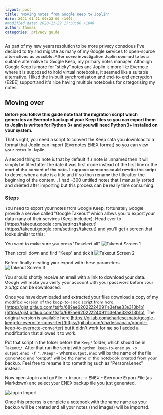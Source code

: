 ```yaml
---
layout: post
title: "Moving notes from Google Keep to Joplin"
date: 2021-01-01 00:23:00 +1000
#modified_date: 2020-12-29 17:00:00 +1000
author: Thomas
categories: privacy guide
---
```

As part of my new years resolution to be more privacy conscious I've decided to try and migrate as many of my Google services to open-source alternatives as possible. After some investigation Joplin seemed to be a suitable alternative to Google Keep, my primary notes manager. Although Google Keep is more for "sticky" notes and Joplin is more like Evernote where it is supposed to hold virtual notebooks, it seemed like a suitable alternative. I liked the in-built synchronisation and end-to-end encryption (E2EE) support and it's nice having multiple notebooks for categorising my notes.

## Moving over

**Before you follow this guide note that the migration script which generates an Evernote backup of your Keep files so you can export them to Joplin is written for Python 3+ and you will need Python 3+ installed on your system.**

That's right, you need a script to convert the Keep data you download to a format that Joplin can import (Evernotes ENEX format) so you can view your notes in Joplin.

A second thing to note is that by default if a note is unnamed then it will simply be titled after the date it was first made instead of the first line or the start of the content of the note. I suppose someone could rewrite the script to detect when a date is a title and if so then rename the title after the beginning of the content... I had ~300 untitled notes that I manually sorted and deleted after importing but this process can be really time consuming.

### Steps

You need to export your notes from Google Keep, fortunately Google provide a service called "Google Takeout" which allows you to export your data many of their services (Keep included). Head over to [https://takeout.google.com/settings/takeout](https://takeout.google.com/settings/takeout) and you'll get a screen that looks similar to this:

You want to make sure you press "Deselect all"
![Takeout Screen 1](/assets/img/moving-notes-from-google-keep-to-joplin/takeout-1.png)

Then scroll down and find "Keep" and tick it
![Takeout Screen 2](/assets/img/moving-notes-from-google-keep-to-joplin/takeout-2.png)

Before finally creating your export with these parameters
![Takeout Screen 3](/assets/img/moving-notes-from-google-keep-to-joplin/takeout-3.png)

You should shortly receive an email with a link to download your data. Google will make you verify your account with your password before your zip/tgz can be downloaded.

Once you have downloaded and extracted your files download a copy of my modified version of the keep-to-enex script from here: [https://gist.github.com/itsjfx/689ae620222240911a3efae33e313b1b](https://gist.github.com/itsjfx/689ae620222240911a3efae33e313b1b). The original version is available here [https://gitlab.com/charlescanato/google-keep-to-evernote-converter](https://gitlab.com/charlescanato/google-keep-to-evernote-converter) but it didn't work for me so I added a modification that allowed it to work.

Put that script in the folder before the `Keep/` folder, which should be in `Takeout/`. After that run the script with `python keep-to-enex.py -o output.enex -f "./Keep"` - where `output.enex` will be the name of the file generated and "output" will be the name of the notebook created from your backup. Feel free to rename it to something such as "Personal.enex" instead.

Now open Joplin and go File -> Import -> ENEX - Evernote Export File (as Markdown) and select your ENEX backup file you just generated.

![Joplin Import](/assets/img/moving-notes-from-google-keep-to-joplin/joplin-import.png)

Once this process is complete a notebook with the same name as your backup will be created and all your notes (and images) will be imported.
